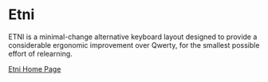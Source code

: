 
Etni
====

ETNI is a minimal-change alternative keyboard layout designed to provide a considerable ergonomic improvement over Qwerty, for the smallest possible effort of relearning.

[Etni Home Page](https://stevep99.github.io/etni/)

